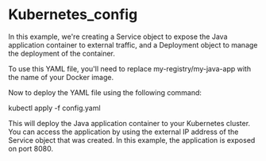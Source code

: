 # Kubernetes_config

In this example, we're creating a Service object to expose the Java application container to external traffic, and a Deployment object to manage the deployment of the container.

To use this YAML file, you'll need to replace my-registry/my-java-app with the name of your Docker image. 

Now to deploy the YAML file using the following command:

kubectl apply -f config.yaml

This will deploy the Java application container to your Kubernetes cluster. You can access the application by using the external IP address of the Service object that was created. In this example, the application is exposed on port 8080.
